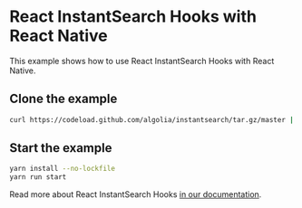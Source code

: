 # React InstantSearch Hooks with React Native

This example shows how to use React InstantSearch Hooks with React Native.

## Clone the example

```sh
curl https://codeload.github.com/algolia/instantsearch/tar.gz/master | tar -xz --strip=3 instantsearch-master/examples/react-hooks/react-native
```

## Start the example

```sh
yarn install --no-lockfile
yarn run start
```

Read more about React InstantSearch Hooks [in our documentation](https://www.algolia.com/doc/guides/building-search-ui/what-is-instantsearch/react-hooks/).
